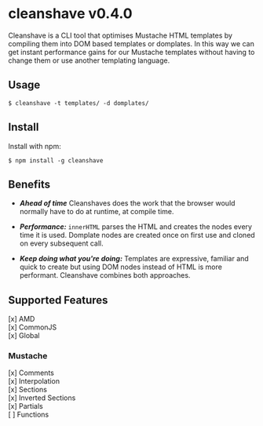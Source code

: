 # cleanshave v0.4.0
Cleanshave is a CLI tool that optimises Mustache HTML templates by compiling them into DOM based templates or domplates. In this way we can get instant performance gains for our Mustache templates without having to change them or use another templating language.

## Usage
```
$ cleanshave -t templates/ -d domplates/
```

## Install
Install with npm:

```
$ npm install -g cleanshave
```

## Benefits
- ***Ahead of time*** Cleanshaves does the work that the browser would normally have to do at runtime, at compile time.

- ***Performance:*** `innerHTML` parses the HTML and creates the nodes every time it is used. Domplate nodes are created once on first use and cloned on every subsequent call.

- ***Keep doing what you're doing:*** Templates are expressive, familiar and quick to create but using DOM nodes instead of HTML is more performant. Cleanshave combines both approaches.

## Supported Features

[x] AMD  
[x] CommonJS  
[x] Global  

### Mustache

[x] Comments  
[x] Interpolation  
[x] Sections  
[x] Inverted Sections  
[x] Partials  
[ ] Functions  